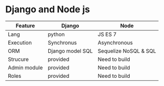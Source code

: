 # Django and Node js

| Feature  | Django     | Node  |
|---       |---        |---    |
|Lang       | python   | JS ES 7   |
| Execution   | Synchronus   | Asynchronous   |
| ORM       | Django model SQL   | Sequelize  NoSQL & SQL |
| Strucure       | provided   | Need to build |
| Admin module       | provided   | Need to build |
| Roles       | provided   | Need to build |

